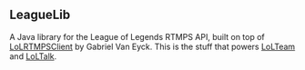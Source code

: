 ## LeagueLib

A Java library for the League of Legends RTMPS API, built on top of [LoLRTMPSClient](http://code.google.com/p/lolrtmpsclient) by Gabriel Van Eyck. This is the stuff that powers [LoLTeam](http://www.lolteam.net) and [LoLTalk](http://loltalk.achimala.com).